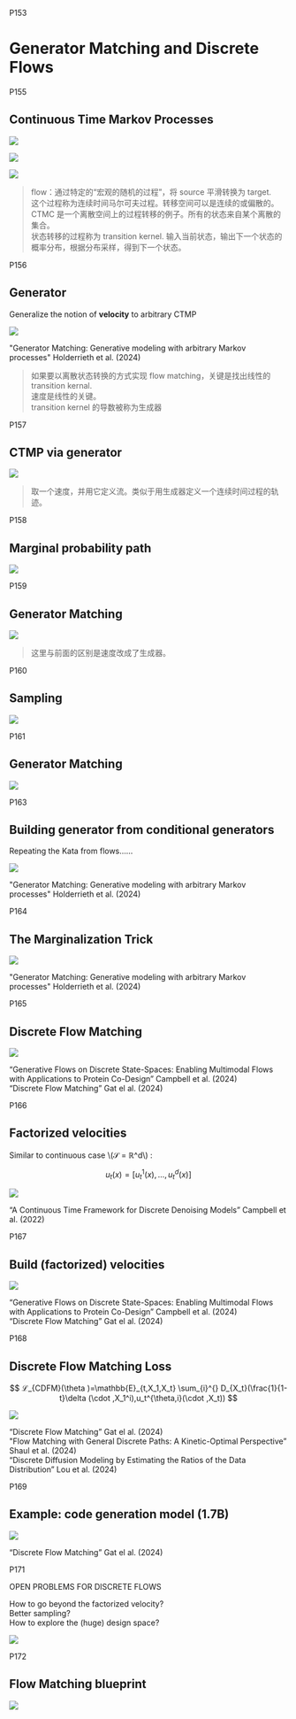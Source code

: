 
P153    
# Generator Matching and Discrete Flows

P155     
## Continuous Time Markov Processes    

![](../assets/P155图-1.png)

![](../assets/P155图-2.png)

![](../assets/P155图-3.png)

> flow：通过特定的“宏观的随机的过程”，将 source 平滑转换为 target.     
这个过程称为连续时间马尔可夫过程。转移空间可以是连续的或偏散的。    
CTMC 是一个离散空间上的过程转移的例子。所有的状态来自某个离散的集合。       
状态转移的过程称为 transition kernel. 输入当前状态，输出下一个状态的概率分布，根据分布采样，得到下一个状态。     

P156    
## Generator

Generalize the notion of **velocity** to arbitrary CTMP 

![](../assets/P156图.png)

"Generator Matching: Generative modeling with arbitrary Markov processes" Holderrieth et al. (2024)      

> 如果要以离散状态转换的方式实现 flow matching，关键是找出线性的 transition kernal.     
速度是线性的关键。    
transition kernel 的导数被称为生成器       

P157    
## CTMP via generator

![](../assets/P157图.png)

> 取一个速度，并用它定义流。类似于用生成器定义一个连续时间过程的轨迹。   

P158     
## Marginal probability path

![](../assets/P158图.png)

P159    
## Generator Matching

![](../assets/P159图.png)

> 这里与前面的区别是速度改成了生成器。     

P160    
## Sampling

![](../assets/P160图.png)


P161     
## Generator Matching    

![](../assets/P161图.png)

P163      
## Building generator from conditional generators

Repeating the Kata from flows……      

![](../assets/P163图.png)

"Generator Matching: Generative modeling with arbitrary Markov processes" Holderrieth et al. (2024)     

P164     
## The Marginalization Trick 

![](../assets/P164图.png)

"Generator Matching: Generative modeling with arbitrary Markov processes" Holderrieth et al. (2024)     

P165    
## Discrete Flow Matching

![](../assets/P165图.png)

“Generative Flows on Discrete State-Spaces: Enabling Multimodal Flows with Applications to Protein Co-Design” Campbell et al. (2024)      
“Discrete Flow Matching” Gat el al. (2024)       

P166    
## Factorized velocities

Similar to continuous case \\(𝒮 = ℝ^d\\) :    

$$
u_t(x) = [u^1_t (x),…, u^d_t (x)]
$$

![](../assets/P166图-2.png)

“A Continuous Time Framework for Discrete Denoising Models” Campbell et al. (2022)     

P167    
## Build (factorized) velocities

![](../assets/P167图.png)

“Generative Flows on Discrete State-Spaces: Enabling Multimodal Flows with Applications to Protein Co-Design” Campbell et al. (2024)     
“Discrete Flow Matching” Gat el al. (2024)     

P168    
## Discrete Flow Matching Loss


$$
ℒ_{CDFM}(\theta )=\mathbb{E}_{t,X_1,X_t} \sum_{i}^{} D_{X_t}(\frac{1}{1-t}\delta (\cdot ,X_1^i),u_t^{\theta,i}(\cdot ,X_t))  
$$

![](../assets/P168图.png)

“Discrete Flow Matching” Gat el al. (2024)    
"Flow Matching with General Discrete Paths: A Kinetic-Optimal Perspective” Shaul et al. (2024)    
“Discrete Diffusion Modeling by Estimating the Ratios of the Data Distribution” Lou et al. (2024)     

P169    
## Example: code generation model (1.7B)    

![](../assets/P169图.png)

“Discrete Flow Matching” Gat el al. (2024)     

P171    

OPEN PROBLEMS FOR DISCRETE FLOWS     

How to go beyond the factorized velocity?     
Better sampling?    
How to explore the (huge) design space?     

![](../assets/P170图.png)

P172    
## Flow Matching blueprint   

![](../assets/P172图.png)
